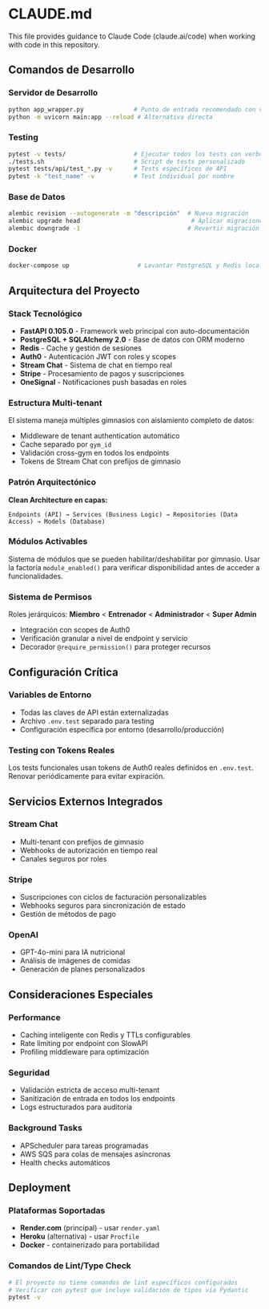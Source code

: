 # CLAUDE.md

This file provides guidance to Claude Code (claude.ai/code) when working with code in this repository.

## Comandos de Desarrollo

### Servidor de Desarrollo
```bash
python app_wrapper.py              # Punto de entrada recomendado con verificación de dependencias
python -m uvicorn main:app --reload # Alternativa directa
```

### Testing
```bash
pytest -v tests/                   # Ejecutar todos los tests con verbose
./tests.sh                         # Script de tests personalizado
pytest tests/api/test_*.py -v      # Tests específicos de API
pytest -k "test_name" -v           # Test individual por nombre
```

### Base de Datos
```bash
alembic revision --autogenerate -m "descripción"  # Nueva migración
alembic upgrade head                               # Aplicar migraciones
alembic downgrade -1                              # Revertir migración
```

### Docker
```bash
docker-compose up                   # Levantar PostgreSQL y Redis locales
```

## Arquitectura del Proyecto

### Stack Tecnológico
- **FastAPI 0.105.0** - Framework web principal con auto-documentación
- **PostgreSQL + SQLAlchemy 2.0** - Base de datos con ORM moderno
- **Redis** - Cache y gestión de sesiones
- **Auth0** - Autenticación JWT con roles y scopes
- **Stream Chat** - Sistema de chat en tiempo real
- **Stripe** - Procesamiento de pagos y suscripciones
- **OneSignal** - Notificaciones push basadas en roles

### Estructura Multi-tenant
El sistema maneja múltiples gimnasios con aislamiento completo de datos:
- Middleware de tenant authentication automático
- Cache separado por `gym_id`
- Validación cross-gym en todos los endpoints
- Tokens de Stream Chat con prefijos de gimnasio

### Patrón Arquitectónico
**Clean Architecture en capas:**
```
Endpoints (API) → Services (Business Logic) → Repositories (Data Access) → Models (Database)
```

### Módulos Activables
Sistema de módulos que se pueden habilitar/deshabilitar por gimnasio. Usar la factoría `module_enabled()` para verificar disponibilidad antes de acceder a funcionalidades.

### Sistema de Permisos
Roles jerárquicos: **Miembro** < **Entrenador** < **Administrador** < **Super Admin**
- Integración con scopes de Auth0
- Verificación granular a nivel de endpoint y servicio
- Decorador `@require_permission()` para proteger recursos

## Configuración Crítica

### Variables de Entorno
- Todas las claves de API están externalizadas
- Archivo `.env.test` separado para testing
- Configuración específica por entorno (desarrollo/producción)

### Testing con Tokens Reales
Los tests funcionales usan tokens de Auth0 reales definidos en `.env.test`. Renovar periódicamente para evitar expiración.

## Servicios Externos Integrados

### Stream Chat
- Multi-tenant con prefijos de gimnasio
- Webhooks de autorización en tiempo real
- Canales seguros por roles

### Stripe
- Suscripciones con ciclos de facturación personalizables
- Webhooks seguros para sincronización de estado
- Gestión de métodos de pago

### OpenAI
- GPT-4o-mini para IA nutricional
- Análisis de imágenes de comidas
- Generación de planes personalizados

## Consideraciones Especiales

### Performance
- Caching inteligente con Redis y TTLs configurables
- Rate limiting por endpoint con SlowAPI
- Profiling middleware para optimización

### Seguridad
- Validación estricta de acceso multi-tenant
- Sanitización de entrada en todos los endpoints
- Logs estructurados para auditoría

### Background Tasks
- APScheduler para tareas programadas
- AWS SQS para colas de mensajes asíncronas
- Health checks automáticos

## Deployment

### Plataformas Soportadas
- **Render.com** (principal) - usar `render.yaml`
- **Heroku** (alternativa) - usar `Procfile`
- **Docker** - containerizado para portabilidad

### Comandos de Lint/Type Check
```bash
# El proyecto no tiene comandos de lint específicos configurados
# Verificar con pytest que incluye validación de tipos vía Pydantic
pytest -v
```